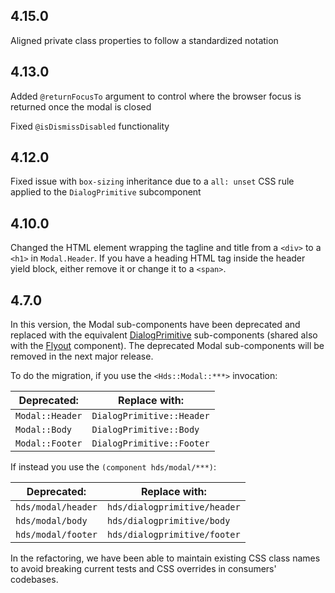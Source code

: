 ## 4.15.0

Aligned private class properties to follow a standardized notation

## 4.13.0

Added `@returnFocusTo` argument to control where the browser focus is returned once the modal is closed

Fixed `@isDismissDisabled` functionality

## 4.12.0

Fixed issue with `box-sizing` inheritance due to a `all: unset` CSS rule applied to the `DialogPrimitive` subcomponent

## 4.10.0

Changed the HTML element wrapping the tagline and title from a `<div>` to a `<h1>` in `Modal.Header`. If you have a heading HTML tag inside the header yield block, either remove it or change it to a `<span>`.

## 4.7.0

In this version, the Modal sub-components have been deprecated and replaced with the equivalent [DialogPrimitive](/utilities/dialog-primitive) sub-components (shared also with the [Flyout](/components/flyout) component). The deprecated Modal sub-components will be removed in the next major release.

To do the migration, if you use the `<Hds::Modal::***>` invocation:

| Deprecated:           | Replace with:                  |
|-----------------------|--------------------------------|
| `Modal::Header`      | `DialogPrimitive::Header`      |
| `Modal::Body`        | `DialogPrimitive::Body`        |
| `Modal::Footer`      | `DialogPrimitive::Footer`      |

If instead you use the `(component hds/modal/***)`:

| Deprecated:              | Replace with:                     |
|--------------------------|-----------------------------------|
| `hds/modal/header`      | `hds/dialogprimitive/header`      |
| `hds/modal/body`        | `hds/dialogprimitive/body`        |
| `hds/modal/footer`      | `hds/dialogprimitive/footer`      |

In the refactoring, we have been able to maintain existing CSS class names to avoid breaking current tests and CSS overrides in consumers' codebases.
